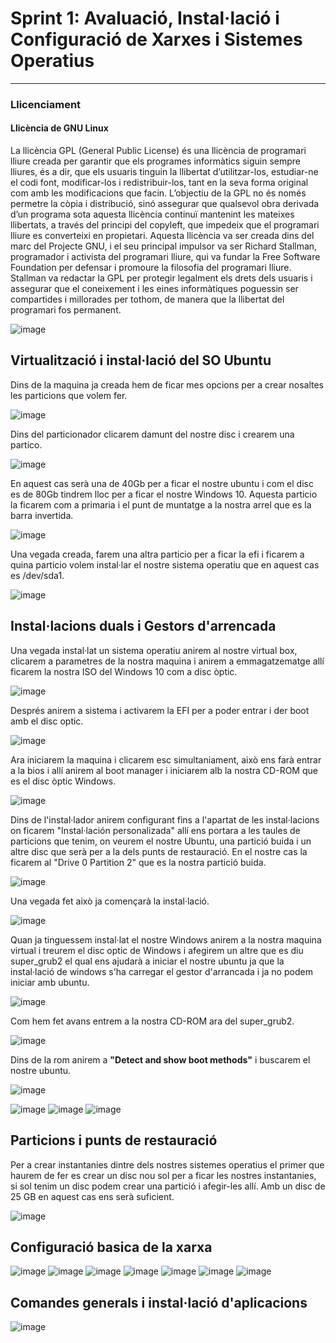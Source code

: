 # Sprint 1: Avaluació, Instal·lació i Configuració de Xarxes i Sistemes Operatius

---

### Llicenciament

#### Llicència de GNU Linux

La llicència GPL (General Public License) és una llicència de programari lliure creada per garantir que els programes informàtics siguin sempre lliures, és a dir, que els usuaris tinguin la llibertat d’utilitzar-los, estudiar-ne el codi font, modificar-los i redistribuir-los, tant en la seva forma original com amb les modificacions que facin. L’objectiu de la GPL no és només permetre la còpia i distribució, sinó assegurar que qualsevol obra derivada d’un programa sota aquesta llicència continuï mantenint les mateixes llibertats, a través del principi del copyleft, que impedeix que el programari lliure es converteixi en propietari. Aquesta llicència va ser creada dins del marc del Projecte GNU, i el seu principal impulsor va ser Richard Stallman, programador i activista del programari lliure, qui va fundar la Free Software Foundation per defensar i promoure la filosofia del programari lliure. Stallman va redactar la GPL per protegir legalment els drets dels usuaris i assegurar que el coneixement i les eines informàtiques poguessin ser compartides i millorades per tothom, de manera que la llibertat del programari fos permanent.

![image](https://github.com/user-attachments/assets/048b4f58-04c3-426f-8e5a-52dd8ccbe14d)

## Virtualització i instal·lació del SO Ubuntu

Dins de la maquina ja creada hem de ficar mes opcions per a crear nosaltes les particions que volem fer.

![image](https://github.com/user-attachments/assets/18d201f2-db0b-4d24-a5ea-73ac23f8e7ec)

Dins del particionador clicarem damunt del nostre disc i crearem una partico.

![image](https://github.com/user-attachments/assets/f36625f2-7a2c-4307-924a-184519343596)

En aquest cas serà una de 40Gb per a ficar el nostre ubuntu i com el disc es de 80Gb tindrem lloc per a ficar el nostre Windows 10. Aquesta particio la ficarem com a primaria i el punt de muntatge a la nostra arrel que es la barra invertida.

![image](https://github.com/user-attachments/assets/45b42f07-07f4-444f-9798-8613771f7d47)

Una vegada creada, farem una altra particio per a ficar la efi i ficarem a quina particio volem instal·lar el nostre sistema operatiu que en aquest cas es /dev/sda1.

![image](https://github.com/user-attachments/assets/0118bea7-0982-47aa-b47b-d036d394e41f)

## Instal·lacions duals i Gestors d'arrencada

Una vegada instal·lat un sistema operatiu anirem al nostre virtual box, clicarem a parametres de la nostra maquina i anirem a emmagatzematge allí ficarem la nostra ISO del Windows 10 com a disc òptic.

![image](https://github.com/user-attachments/assets/8ef5dbba-b0e4-4f3c-b443-4a22804a105b)

Després anirem a sistema i activarem la EFI per a poder entrar i der boot amb el disc optic.

![image](https://github.com/user-attachments/assets/f2c7e1f6-127f-4dc4-9002-6cae1f41ca1b)

Ara iniciarem la maquina i clicarem esc simultaniament, això ens farà entrar a la bios i allí anirem al boot manager i iniciarem alb la nostra CD-ROM que es el disc òptic Windows.

![image](https://github.com/user-attachments/assets/ba0b9d92-67da-4aa0-995a-41ee22a29d05)

Dins de l'instal·lador anirem configurant fins a l'apartat de les instal·lacions on ficarem "Instal·lación personalizada" allí ens portara a les taules de particions que tenim, on veurem el nostre Ubuntu, una partició buida i un altre disc que serà per a la dels punts de restauració. En el nostre cas la ficarem al "Drive 0 Partition 2" que es la nostra partició buida.

![image](https://github.com/user-attachments/assets/323f719e-17b8-4b3a-93c0-2784e2abe9be)

Una vegada fet això ja començarà la instal·lació.

![image](https://github.com/user-attachments/assets/2e8ada4e-9db7-4297-a9e5-f52381a8d96c)

Quan ja tinguessem instal·lat el nostre Windows anirem a la nostra maquina virtual i treurem el disc optic de Windows i afegirem un altre que es diu super_grub2 el qual ens ajudarà a iniciar el nostre ubuntu ja que la instal·lació de windows s'ha carregar el gestor d'arrancada i ja no podem iniciar amb ubuntu.

![image](https://github.com/user-attachments/assets/0b1ff183-4b7c-4913-8f89-6383322482ad)

Com hem fet avans entrem a la nostra CD-ROM ara del super_grub2.

![image](https://github.com/user-attachments/assets/2340efe2-a2f2-4f3c-8bf1-8012a314b35b)

Dins de la rom anirem a **"Detect and show boot methods"** i buscarem el nostre ubuntu. 

![image](https://github.com/user-attachments/assets/92f16c1d-a8c9-463a-9f83-61968e5b69b9)

<!-- Las siguientes imágenes se mantienen en el mismo formato -->
![image](https://github.com/user-attachments/assets/f7124db8-5cb0-43af-b5a9-d657344815ec)
![image](https://github.com/user-attachments/assets/535767ad-4359-4c5a-8ea8-011cbe51f43e)
![image](https://github.com/user-attachments/assets/29738e40-ba0b-488f-a16e-286788a95e58)

## Particions i punts de restauració

Per a crear instantanies dintre dels nostres sistemes operatius el primer que haurem de fer es crear un disc nou sol per a ficar les nostres instantanies, si sol tenim un disc podem crear una partició i afegir-les allí. Amb un disc de 25 GB en aquest cas ens serà suficient.

![image](https://github.com/user-attachments/assets/c9631aed-6507-480d-8405-ab65f516b9ce)

<!-- Resto de imágenes en el mismo estilo... -->

## Configuració basica de la xarxa
![image](https://github.com/user-attachments/assets/10d472bc-c3af-44a2-a3e3-454eeabb5e60)
![image](https://github.com/user-attachments/assets/c1df19fa-ca38-4962-a3ec-33bb9b93aa22)
![image](https://github.com/user-attachments/assets/bf993c24-a150-426b-a276-3f4264d27143)
![image](https://github.com/user-attachments/assets/6306fcfc-1fef-4156-9466-fc3b8be76e97)
![image](https://github.com/user-attachments/assets/1145e954-775a-403f-befa-a95e34cd3901)
![image](https://github.com/user-attachments/assets/9f170759-74a6-4aba-87c5-36d7efe3bc45)
![image](https://github.com/user-attachments/assets/f25c694f-bfc3-4d34-bb73-c7526cf4b4a4)

## Comandes generals i instal·lació d'aplicacions
![image](https://github.com/user-attachments/assets/6be7a761-f05c-4118-983f-205279778d4c)
